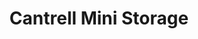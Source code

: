 ---
title: "Cantrell Mini Storage"
url: /little-rock/cantrell-mini-storage-cantrell-road-2/
shop: Mieten
---